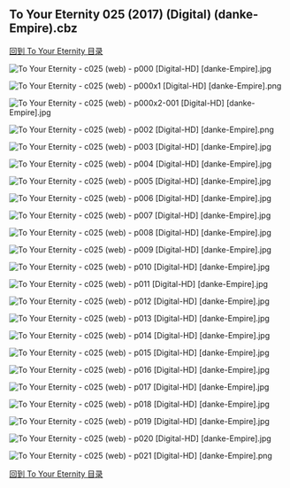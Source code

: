 ## To Your Eternity 025 (2017) (Digital) (danke-Empire).cbz


[回到 To Your Eternity 目录](https://github.com/alicewish/markdown/blob/master/series/To-Your-Eternity.md)


![To Your Eternity - c025 (web) - p000 [Digital-HD] [danke-Empire].jpg](https://wx1.sinaimg.cn/large/6a9fdecagy1fpdpctiqeuj21kw290atg.jpg)

![To Your Eternity - c025 (web) - p000x1 [Digital-HD] [danke-Empire].png](https://wx1.sinaimg.cn/large/6a9fdecagy1fpdpcvil9aj21kw2900ou.jpg)

![To Your Eternity - c025 (web) - p000x2-001 [Digital-HD] [danke-Empire].jpg](https://wx1.sinaimg.cn/large/6a9fdecagy1fpdpd26cw6j21kw14innw.jpg)

![To Your Eternity - c025 (web) - p002 [Digital-HD] [danke-Empire].png](https://wx1.sinaimg.cn/large/6a9fdecagy1fp235yz1puj21kw28z0ou.jpg)

![To Your Eternity - c025 (web) - p003 [Digital-HD] [danke-Empire].jpg](https://wx1.sinaimg.cn/large/6a9fdecagy1fpdpd96j19j21kw28znpd.jpg)

![To Your Eternity - c025 (web) - p004 [Digital-HD] [danke-Empire].jpg](https://wx1.sinaimg.cn/large/6a9fdecagy1fpdpddg8quj21kw28ze81.jpg)

![To Your Eternity - c025 (web) - p005 [Digital-HD] [danke-Empire].jpg](https://wx1.sinaimg.cn/large/6a9fdecagy1fpdpdi755gj21kw28ze81.jpg)

![To Your Eternity - c025 (web) - p006 [Digital-HD] [danke-Empire].jpg](https://wx1.sinaimg.cn/large/6a9fdecagy1fpdpdmi1z5j21kw28ze81.jpg)

![To Your Eternity - c025 (web) - p007 [Digital-HD] [danke-Empire].jpg](https://wx1.sinaimg.cn/large/6a9fdecagy1fpdpdt31w8j21kw28ze81.jpg)

![To Your Eternity - c025 (web) - p008 [Digital-HD] [danke-Empire].jpg](https://wx1.sinaimg.cn/large/6a9fdecagy1fpdpdy85p9j21kw28z4qp.jpg)

![To Your Eternity - c025 (web) - p009 [Digital-HD] [danke-Empire].jpg](https://wx1.sinaimg.cn/large/6a9fdecagy1fpdpe58qtyj21kw28zb29.jpg)

![To Your Eternity - c025 (web) - p010 [Digital-HD] [danke-Empire].jpg](https://wx1.sinaimg.cn/large/6a9fdecagy1fpdpebqu4yj21kw28znpd.jpg)

![To Your Eternity - c025 (web) - p011 [Digital-HD] [danke-Empire].jpg](https://wx1.sinaimg.cn/large/6a9fdecagy1fpdpegoifbj21kw28z4qp.jpg)

![To Your Eternity - c025 (web) - p012 [Digital-HD] [danke-Empire].jpg](https://wx1.sinaimg.cn/large/6a9fdecagy1fpdpem5ogpj21kw28ze5g.jpg)

![To Your Eternity - c025 (web) - p013 [Digital-HD] [danke-Empire].jpg](https://wx1.sinaimg.cn/large/6a9fdecagy1fpdpesug9oj21kw28zb29.jpg)

![To Your Eternity - c025 (web) - p014 [Digital-HD] [danke-Empire].jpg](https://wx1.sinaimg.cn/large/6a9fdecagy1fpdpf1dxnfj21kw28zb29.jpg)

![To Your Eternity - c025 (web) - p015 [Digital-HD] [danke-Empire].jpg](https://wx1.sinaimg.cn/large/6a9fdecagy1fpdpf83yhyj21kw28z1kx.jpg)

![To Your Eternity - c025 (web) - p016 [Digital-HD] [danke-Empire].jpg](https://wx1.sinaimg.cn/large/6a9fdecagy1fpdpffw8rwj21kw28z7wh.jpg)

![To Your Eternity - c025 (web) - p017 [Digital-HD] [danke-Empire].jpg](https://wx1.sinaimg.cn/large/6a9fdecagy1fpdpfldsvdj21kw28z1kx.jpg)

![To Your Eternity - c025 (web) - p018 [Digital-HD] [danke-Empire].jpg](https://wx1.sinaimg.cn/large/6a9fdecagy1fpdpfr85ksj21kw28zkjl.jpg)

![To Your Eternity - c025 (web) - p019 [Digital-HD] [danke-Empire].jpg](https://wx1.sinaimg.cn/large/6a9fdecagy1fpdpfw4a4bj21kw28z7wh.jpg)

![To Your Eternity - c025 (web) - p020 [Digital-HD] [danke-Empire].jpg](https://wx1.sinaimg.cn/large/6a9fdecagy1fpdpg2bh6uj21kw28zb29.jpg)

![To Your Eternity - c025 (web) - p021 [Digital-HD] [danke-Empire].png](https://wx1.sinaimg.cn/large/6a9fdecagy1fp235yz1puj21kw28z0ou.jpg)

[回到 To Your Eternity 目录](https://github.com/alicewish/markdown/blob/master/series/To-Your-Eternity.md)

